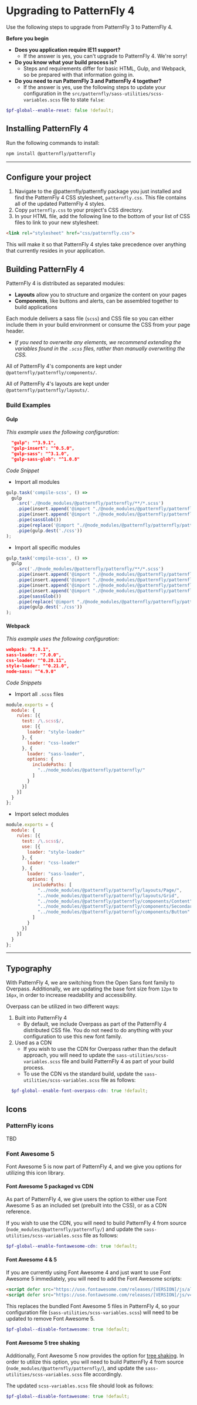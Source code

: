 # Upgrading to PatternFly 4

Use the following steps to upgrade from PatternFly 3 to PatternFly 4.

**Before you begin**

- **Does you application require IE11 support?**
   - If the answer is yes, you can't upgrade to PatternFly 4. We're sorry!
- **Do you know what your build process is?**
  - Steps and requirements differ for basic HTML, Gulp, and Webpack, so be prepared with that information going in.
- **Do you need to run PatternFly 3 and PatternFly 4 together?**
  - If the answer is yes, use the following steps to update your configuration in the `src/patternfly/sass-utilities/scss-variables.scss` file to state `false`:

```scss
$pf-global--enable-reset: false !default;
```


## Installing PatternFly 4

Run the following commands to install:

```bash
npm install @patternfly/patternfly
```

----

## Configure your project

1. Navigate to the @patternfly/patternfly package you just installed and find the PatternFly 4 CSS stylesheet, `patternfly.css`. This file contains all of the updated PatternFly 4 styles.
2. Copy `patternfly.css` to your project's CSS directory.
3. In your HTML file, add the following line to the bottom of your list of CSS files to link to your new stylesheet:

```html
<link rel="stylesheet" href="css/patternfly.css">
```

This will make it so that PatternFly 4 styles take precedence over anything that currently resides in your application.

## Building PatternFly 4

PatternFly 4 is distributed as separated modules:

- **Layouts** allow you to structure and organize the content on your pages
- **Components**, like buttons and alerts, can be assembled together to build applications

Each module delivers a sass file (`scss`) and CSS file so you can either include them in your build environment or consume the CSS from your page header.

- _If you need to overwrite any elements, we recommend extending the variables found in the `.scss` files, rather than manually overwriting the CSS._

All of PatternFly 4's components are kept under `@patternfly/patternfly/components/`.

All of PatternFly 4's layouts are kept under `@patternfly/patternfly/layouts/`.

### Build Examples

#### Gulp

_This example uses the following configuration:_

```json
  "gulp": "^3.9.1",
  "gulp-insert": "^0.5.0",
  "gulp-sass": "^3.1.0",
  "gulp-sass-glob": "^1.0.8"
```

_Code Snippet_

- Import all modules

```js
gulp.task('compile-scss', () =>
  gulp
    .src('./@node_modules/@patternfly/patternfly/**/*.scss')
    .pipe(insert.append('@import "./@node_modules/@patternfly/patternfly/components/**/*.scss";\n'))
    .pipe(insert.append('@import "./@node_modules/@patternfly/patternfly/layouts/**/*.scss";\n'))
    .pipe(sassGlob())
    .pipe(replace('@import "./@node_modules/@patternfly/patternfly/patternfly-imports";', ''))
    .pipe(gulp.dest('./css'))
);
```

- Import all specific modules

```js
gulp.task('compile-scss', () =>
  gulp
    .src('./@node_modules/@patternfly/patternfly/**/*.scss')
    .pipe(insert.append('@import "./@node_modules/@patternfly/patternfly/layouts/Page/*.scss";\n'))
    .pipe(insert.append('@import "./@node_modules/@patternfly/patternfly/layouts/Grid/*.scss";\n'))
    .pipe(insert.append('@import "./@node_modules/@patternfly/patternfly/components/Content/*.scss";\n'))
    .pipe(insert.append('@import "./@node_modules/@patternfly/patternfly/components/Content/*.scss";\n'))
    .pipe(sassGlob())
    .pipe(replace('@import "./@node_modules/@patternfly/patternfly/patternfly-imports";', ''))
    .pipe(gulp.dest('./css'))
);
```

#### Webpack

_This example uses the following configuration:_

```json
webpack: "3.8.1",
sass-loader: "7.0.0",
css-loader: "^0.28.11",
style-loader: "^0.21.0",
node-sass: "^4.9.0"
```

_Code Snippets_

- Import all `.scss` files

```js
module.exports = {
  module: {
    rules: [{
      test: /\.scss$/,
      use: [{
        loader: "style-loader"
      }, {
        loader: "css-loader"
      }, {
        loader: "sass-loader",
        options: {
          includePaths: [
            "../node_modules/@patternfly/patternfly/"
          ]
        }
      }]
    }]
  }
};
```

- Import select modules

```js
module.exports = {
  module: {
    rules: [{
      test: /\.scss$/,
      use: [{
        loader: "style-loader"
      }, {
        loader: "css-loader"
      }, {
        loader: "sass-loader",
        options: {
          includePaths: [
            "../node_modules/@patternfly/patternfly/layouts/Page/",
            "../node_modules/@patternfly/patternfly/layouts/Grid",
            "../node_modules/@patternfly/patternfly/components/Content",
            "../node_modules/@patternfly/patternfly/components/SecondaryNav",
            "../node_modules/@patternfly/patternfly/components/Button"
          ]
        }
      }]
    }]
  }
};
```

----

## Typography

With PatternFly 4, we are switching from the Open Sans font family to Overpass. Additionally, we are updating the base font size from `12px` to `16px`, in order to increase readability and accessibility.

Overpass can be utilized in two different ways:

1. Built into PatternFly 4
    - By default, we include Overpass as part of the PatternFly 4 distributed CSS file. You do not need to do anything with your configuration to use this new font family.
1. Used as a CDN
    - If you wish to use the CDN for Overpass rather than the default approach, you will need to update the `sass-utilities/scss-variables.scss` file and build PatternFly 4 as part of your build process.
    - To use the CDN vs the standard build, update the `sass-utilities/scss-variables.scss` file as follows:

```scss
  $pf-global--enable-font-overpass-cdn: true !default;
```

## Icons

### PatternFly icons

TBD

### Font Awesome 5

Font Awesome 5 is now part of PatternFly 4, and we give you options for utilizing this icon library.

#### Font Awesome 5 packaged vs CDN

As part of PatternFly 4, we give users the option to either use Font Awesome 5 as an included set (prebuilt into the CSS), or as a CDN reference.

If you wish to use the CDN, you will need to build PatternFly 4 from source (`node_modules/@patternfly/patternfly/`) and update the `sass-utilities/scss-variables.scss` file as follows:

```scss
$pf-global--enable-fontawesome-cdn: true !default;
```

#### Font Awesome 4 & 5

If you are currently using Font Awesome 4 and just want to use Font Awesome 5 immediately, you will need to add the Font Awesome scripts:

```html
<script defer src="https://use.fontawesome.com/releases/[VERSION]/js/all.js"></script>
<script defer src="https://use.fontawesome.com/releases/[VERSION]/js/v4-shims.js"></script>
```

This replaces the bundled Font Awesome 5 files in PatternFly 4, so your configuration file (`sass-utilities/scss-variables.scss`) will need to be updated to remove Font Awesome 5.

```scss
$pf-global--disable-fontawesome: true !default;
```

#### Font Awesome 5 tree shaking

Additionally, Font Awesome 5 now provides the option for [tree shaking](https://fontawesome.com/how-to-use/use-with-node-js#tree-shaking). In order to utilize this option, you will need to build PatternFly 4 from source (`node_modules/@patternfly/patternfly/`), and update the `sass-utilities/scss-variables.scss` file accordingly.

The updated `scss-variables.scss` file should look as follows:

```scss
$pf-global--disable-fontawesome: true !default;
```
